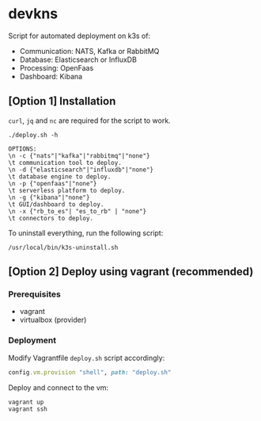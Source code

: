 # devkns

Script for automated deployment on k3s of:

- Communication: NATS, Kafka or RabbitMQ
- Database: Elasticsearch or InfluxDB
- Processing: OpenFaas
- Dashboard: Kibana



## [Option 1] Installation

`curl`, `jq` and `nc` are required for the script to work. 

```shell
./deploy.sh -h

OPTIONS:
\n -c {"nats"|"kafka"|"rabbitmq"|"none"}
\t communication tool to deploy.
\n -d {"elasticsearch"|"influxdb"|"none"}
\t database engine to deploy.
\n -p {"openfaas"|"none"}
\t serverless platform to deploy.
\n -g {"kibana"|"none"}
\t GUI/dashboard to deploy.
\n -x {"rb_to_es"| "es_to_rb" | "none"}
\t connectors to deploy.
```

To uninstall everything, run the following script:

```shell
/usr/local/bin/k3s-uninstall.sh
```

## [Option 2] Deploy using vagrant (recommended)

### Prerequisites 

- vagrant
- virtualbox (provider)


### Deployment

Modify Vagrantfile `deploy.sh` script accordingly:

```ruby
config.vm.provision "shell", path: "deploy.sh" 
```

Deploy and connect to the vm:
```shell
vagrant up
vagrant ssh
```

